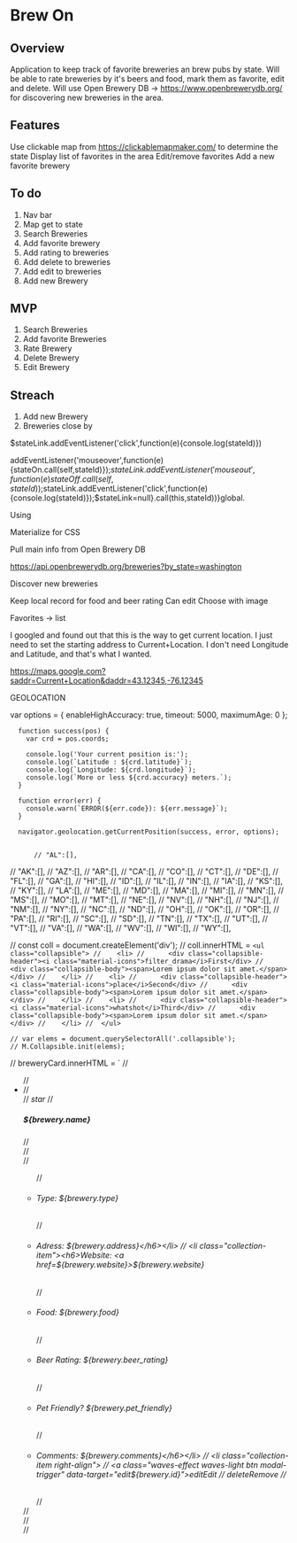 # Brew On

## Overview

Application to keep track of favorite breweries an brew pubs by state. Will be able to rate breweries by it's beers and food, mark them as favorite, edit and delete. Will use Open Brewery DB -> https://www.openbrewerydb.org/ for discovering new breweries in the area.

## Features
Use clickable map from https://clickablemapmaker.com/ to determine the state
Display list of favorites in the area
Edit/remove favorites
Add a new favorite brewery

## To do
1. Nav bar
2. Map get to state
3. Search Breweries
4. Add favorite brewery
5. Add rating to breweries
6. Add delete to breweries
7. Add edit to breweries
8. Add new Brewery
 
## MVP
1. Search Breweries
2. Add favorite Breweries
3. Rate Brewery
4. Delete Brewery
5. Edit Brewery

## Streach
1. Add new Brewery
2. Breweries close by








$stateLink.addEventListener('click',function(e){console.log(stateId)})

addEventListener('mouseover',function(e){stateOn.call(self,stateId)});$stateLink.addEventListener('mouseout',function(e){stateOff.call(self,stateId)});$stateLink.addEventListener('click',function(e){console.log(stateId)});$stateLink=null}.call(this,stateId))}global.



Using 


Materialize for CSS


Pull main info from Open Brewery DB

https://api.openbrewerydb.org/breweries?by_state=washington

Discover new breweries


Keep local record for food and beer rating 
    Can edit
    Choose with image



Favorites -> list

I googled and found out that this is the way to get current location. I just need to set the starting address to Current+Location. I don't need Longitude and Latitude, and that's what I wanted.

https://maps.google.com?saddr=Current+Location&daddr=43.12345,-76.12345



GEOLOCATION

 var options = {
        enableHighAccuracy: true,
        timeout: 5000,
        maximumAge: 0
      };
      
      function success(pos) {
        var crd = pos.coords;
      
        console.log('Your current position is:');
        console.log(`Latitude : ${crd.latitude}`);
        console.log(`Longitude: ${crd.longitude}`);
        console.log(`More or less ${crd.accuracy} meters.`);
      }
      
      function error(err) {
        console.warn(`ERROR(${err.code}): ${err.message}`);
      }
      
      navigator.geolocation.getCurrentPosition(success, error, options);


          // "AL":[],
//     "AK":[],
//     "AZ":[],
//     "AR":[],
//     "CA":[],
//     "CO":[],
//     "CT":[],
//     "DE":[],
//     "FL":[],
//     "GA":[],
//     "HI":[],
//     "ID":[],
//     "IL":[],
//     "IN":[],
//     "IA":[],
//     "KS":[],
//     "KY":[],
//     "LA":[],
//     "ME":[],
//     "MD":[],
//     "MA":[],
//     "MI":[],
//     "MN":[],
//     "MS":[],
//     "MO":[],
//     "MT":[],
//     "NE":[],
//     "NV":[],
//     "NH":[],
//     "NJ":[],
//     "NM":[],
//     "NY":[],
//     "NC":[],
//     "ND":[],
//     "OH":[],
//     "OK":[],
//     "OR":[],
//     "PA":[],
//     "RI":[],
//     "SC":[],
//     "SD":[],
//     "TN":[],
//     "TX":[],
//     "UT":[],
//     "VT":[],
//     "VA":[],
//     "WA":[],
//     "WV":[],
//     "WI":[],
//     "WY":[],

//    const coll = document.createElement('div');
//    coll.innerHTML =   `<ul class="collapsible">
//    <li>
//      <div class="collapsible-header"><i class="material-icons">filter_drama</i>First</div>
//      <div class="collapsible-body"><span>Lorem ipsum dolor sit amet.</span></div>
//    </li>
//    <li>
//      <div class="collapsible-header"><i class="material-icons">place</i>Second</div>
//      <div class="collapsible-body"><span>Lorem ipsum dolor sit amet.</span></div>
//    </li>
//    <li>
//      <div class="collapsible-header"><i class="material-icons">whatshot</i>Third</div>
//      <div class="collapsible-body"><span>Lorem ipsum dolor sit amet.</span></div>
//    </li>
//  </ul>`


    // var elems = document.querySelectorAll('.collapsible');
    // M.Collapsible.init(elems);




// breweryCard.innerHTML = `
// <ul class="collapsible popout" id="b${brewery.id}">
// <li>
//     <div class="collapsible-header card-panel teal lighten-2">
//         <i class="material-icons large">star</i>
//         <h5>${brewery.name}</h5>
//     </div>
//     <div class="collapsible-body">
//         <ul class="collection left-align" id='brewery-content'>
//             <li class="collection-item"><h6>Type: ${brewery.type}</h6></li>
//             <li class="collection-item"><h6>Adress: ${brewery.address}</h6></li>
//             <li class="collection-item"><h6>Website: <a href=${brewery.website}>${brewery.website}</a></h6></li>
//             <li class="collection-item"><h6>Food: ${brewery.food}</h6></li>
//             <li class="collection-item"><h6>Beer Rating: ${brewery.beer_rating}</h6></li>
//             <li class="collection-item"><h6>Pet Friendly? ${brewery.pet_friendly}</h6></li>
//             <li class="collection-item"><h6>Comments: ${brewery.comments}</h6></li>
//             <li class="collection-item right-align">
//                 <a class="waves-effect waves-light btn modal-trigger" data-target="edit${brewery.id}"><i class="material-icons left">edit</i>Edit</a>
//                 <a class="waves-effect waves-light btn modal-trigger" data-target="delete${brewery.id}" ><i class="material-icons left">delete</i>Remove</a>
//             </li>
//         </ul>
//     </div>
// </li>
// </ul>



    